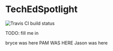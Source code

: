 # TechEdSpotlight

![Travis CI build status](https://travis-ci.org/TechEdSpotlight/TechEdSpotlight.svg?branch=master)

TODO: fill me in

bryce was here
PAM WAS HERE
Jason was here
